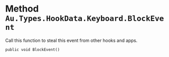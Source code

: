 # Method `Au.Types.HookData.Keyboard.BlockEvent`

Call this function to steal this event from other hooks and apps.

```
public void BlockEvent()
```